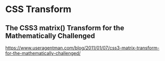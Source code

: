 # CSS Transform
## The CSS3 matrix() Transform for the Mathematically Challenged
https://www.useragentman.com/blog/2011/01/07/css3-matrix-transform-for-the-mathematically-challenged/